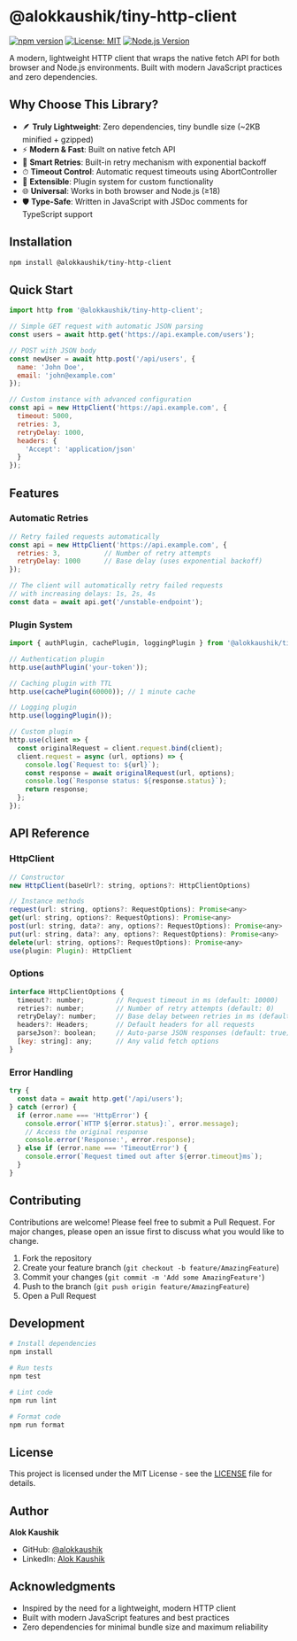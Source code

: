 # @alokkaushik/tiny-http-client

[![npm version](https://img.shields.io/npm/v/@alokkaushik/tiny-http-client.svg)](https://www.npmjs.com/package/@alokkaushik/tiny-http-client)
[![License: MIT](https://img.shields.io/badge/License-MIT-yellow.svg)](https://opensource.org/licenses/MIT)
[![Node.js Version](https://img.shields.io/node/v/@alokkaushik/tiny-http-client.svg)](https://nodejs.org)

A modern, lightweight HTTP client that wraps the native fetch API for both browser and Node.js environments. Built with modern JavaScript practices and zero dependencies.

## Why Choose This Library?

- 🪶 **Truly Lightweight**: Zero dependencies, tiny bundle size (~2KB minified + gzipped)
- ⚡️ **Modern & Fast**: Built on native fetch API
- 🔄 **Smart Retries**: Built-in retry mechanism with exponential backoff
- ⏱ **Timeout Control**: Automatic request timeouts using AbortController
- 🔌 **Extensible**: Plugin system for custom functionality
- 🌐 **Universal**: Works in both browser and Node.js (≥18)
- 🛡️ **Type-Safe**: Written in JavaScript with JSDoc comments for TypeScript support

## Installation

```bash
npm install @alokkaushik/tiny-http-client
```

## Quick Start

```javascript
import http from '@alokkaushik/tiny-http-client';

// Simple GET request with automatic JSON parsing
const users = await http.get('https://api.example.com/users');

// POST with JSON body
const newUser = await http.post('/api/users', {
  name: 'John Doe',
  email: 'john@example.com'
});

// Custom instance with advanced configuration
const api = new HttpClient('https://api.example.com', {
  timeout: 5000,
  retries: 3,
  retryDelay: 1000,
  headers: {
    'Accept': 'application/json'
  }
});
```

## Features

### Automatic Retries

```javascript
// Retry failed requests automatically
const api = new HttpClient('https://api.example.com', {
  retries: 3,           // Number of retry attempts
  retryDelay: 1000      // Base delay (uses exponential backoff)
});

// The client will automatically retry failed requests
// with increasing delays: 1s, 2s, 4s
const data = await api.get('/unstable-endpoint');
```

### Plugin System

```javascript
import { authPlugin, cachePlugin, loggingPlugin } from '@alokkaushik/tiny-http-client/plugins';

// Authentication plugin
http.use(authPlugin('your-token'));

// Caching plugin with TTL
http.use(cachePlugin(60000)); // 1 minute cache

// Logging plugin
http.use(loggingPlugin());

// Custom plugin
http.use(client => {
  const originalRequest = client.request.bind(client);
  client.request = async (url, options) => {
    console.log(`Request to: ${url}`);
    const response = await originalRequest(url, options);
    console.log(`Response status: ${response.status}`);
    return response;
  };
});
```

## API Reference

### HttpClient

```javascript
// Constructor
new HttpClient(baseUrl?: string, options?: HttpClientOptions)

// Instance methods
request(url: string, options?: RequestOptions): Promise<any>
get(url: string, options?: RequestOptions): Promise<any>
post(url: string, data?: any, options?: RequestOptions): Promise<any>
put(url: string, data?: any, options?: RequestOptions): Promise<any>
delete(url: string, options?: RequestOptions): Promise<any>
use(plugin: Plugin): HttpClient
```

### Options

```javascript
interface HttpClientOptions {
  timeout?: number;        // Request timeout in ms (default: 10000)
  retries?: number;        // Number of retry attempts (default: 0)
  retryDelay?: number;     // Base delay between retries in ms (default: 1000)
  headers?: Headers;       // Default headers for all requests
  parseJson?: boolean;     // Auto-parse JSON responses (default: true)
  [key: string]: any;      // Any valid fetch options
}
```

### Error Handling

```javascript
try {
  const data = await http.get('/api/users');
} catch (error) {
  if (error.name === 'HttpError') {
    console.error(`HTTP ${error.status}:`, error.message);
    // Access the original response
    console.error('Response:', error.response);
  } else if (error.name === 'TimeoutError') {
    console.error(`Request timed out after ${error.timeout}ms`);
  }
}
```

## Contributing

Contributions are welcome! Please feel free to submit a Pull Request. For major changes, please open an issue first to discuss what you would like to change.

1. Fork the repository
2. Create your feature branch (`git checkout -b feature/AmazingFeature`)
3. Commit your changes (`git commit -m 'Add some AmazingFeature'`)
4. Push to the branch (`git push origin feature/AmazingFeature`)
5. Open a Pull Request

## Development

```bash
# Install dependencies
npm install

# Run tests
npm test

# Lint code
npm run lint

# Format code
npm run format
```

## License

This project is licensed under the MIT License - see the [LICENSE](LICENSE) file for details.

## Author

**Alok Kaushik**

- GitHub: [@alokkaushik](https://github.com/alokkaushik)
- LinkedIn: [Alok Kaushik](https://www.linkedin.com/in/alok-kaushik-b67128267/)

## Acknowledgments

- Inspired by the need for a lightweight, modern HTTP client
- Built with modern JavaScript features and best practices
- Zero dependencies for minimal bundle size and maximum reliability
